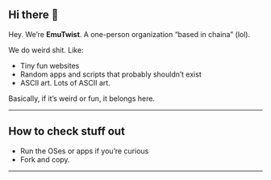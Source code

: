 ## Hi there 👋
Hey. We’re **EmuTwist**. A one-person organization “based in chaina” (lol).  

We do weird shit. Like:  

- Tiny fun websites  
- Random apps and scripts that probably shouldn’t exist  
- ASCII art. Lots of ASCII art.  

Basically, if it’s weird or fun, it belongs here.  

---

## How to check stuff out
  
- Run the OSes or apps if you’re curious  
- Fork and copy.
  
---
